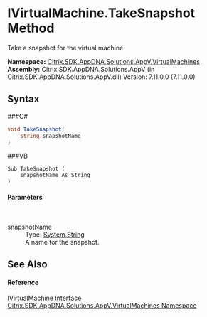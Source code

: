 # IVirtualMachine.TakeSnapshot Method 
 

Take a snapshot for the virtual machine.

**Namespace:**&nbsp;<a href="N_Citrix_SDK_AppDNA_Solutions_AppV_VirtualMachines">Citrix.SDK.AppDNA.Solutions.AppV.VirtualMachines</a><br />**Assembly:**&nbsp;Citrix.SDK.AppDNA.Solutions.AppV (in Citrix.SDK.AppDNA.Solutions.AppV.dll) Version: 7.11.0.0 (7.11.0.0)

## Syntax

###C#
```csharp
void TakeSnapshot(
	string snapshotName
)
```

###VB
```vbnet
Sub TakeSnapshot ( 
	snapshotName As String
)
```


#### Parameters
&nbsp;<dl><dt>snapshotName</dt><dd>Type: <a href="http://msdn2.microsoft.com/en-us/library/s1wwdcbf" target="_blank">System.String</a><br />A name for the snapshot.</dd></dl>

## See Also


#### Reference
<a href="T_Citrix_SDK_AppDNA_Solutions_AppV_VirtualMachines_IVirtualMachine">IVirtualMachine Interface</a><br /><a href="N_Citrix_SDK_AppDNA_Solutions_AppV_VirtualMachines">Citrix.SDK.AppDNA.Solutions.AppV.VirtualMachines Namespace</a><br />